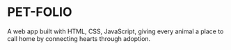 # PET-FOLIO
A web app built with HTML, CSS, JavaScript, giving every animal a place to call home by connecting hearts through adoption.
